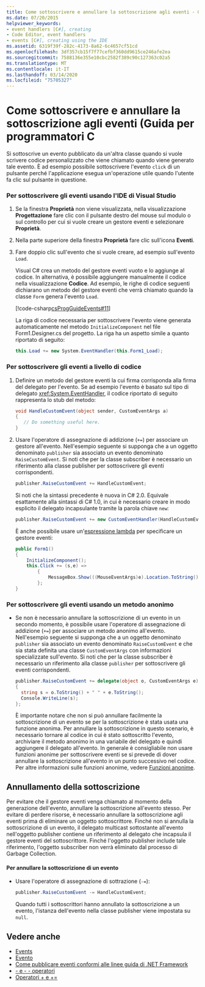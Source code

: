 ```yaml
---
title: Come sottoscrivere e annullare la sottoscrizione agli eventi - Guida per programmatori C
ms.date: 07/20/2015
helpviewer_keywords:
- event handlers [C#], creating
- Code Editor, event handlers
- events [C#], creating using the IDE
ms.assetid: 6319f39f-282c-4173-8a62-6c4657cf51cd
ms.openlocfilehash: 3df357cb15f7f77cefbf360dd9615ce246afe2ea
ms.sourcegitcommit: 7588136e355e10cbc2582f389c90c127363c02a5
ms.translationtype: MT
ms.contentlocale: it-IT
ms.lasthandoff: 03/14/2020
ms.locfileid: "75705327"
---
```

# <a name="how-to-subscribe-to-and-unsubscribe-from-events-c-programming-guide"></a>Come sottoscrivere e annullare la sottoscrizione agli eventi (Guida per programmatori C
Si sottoscrive un evento pubblicato da un'altra classe quando si vuole scrivere codice personalizzato che viene chiamato quando viene generato tale evento. È ad esempio possibile sottoscrivere l'evento `click` di un pulsante perché l'applicazione esegua un'operazione utile quando l'utente fa clic sul pulsante in questione.  
  
### <a name="to-subscribe-to-events-by-using-the-visual-studio-ide"></a>Per sottoscrivere gli eventi usando l'IDE di Visual Studio  
  
1. Se la finestra **Proprietà** non viene visualizzata, nella visualizzazione **Progettazione** fare clic con il pulsante destro del mouse sul modulo o sul controllo per cui si vuole creare un gestore eventi e selezionare **Proprietà**.  
  
2. Nella parte superiore della finestra **Proprietà** fare clic sull'icona **Eventi**.  
  
3. Fare doppio clic sull'evento che si vuole creare, ad esempio sull'evento `Load`.  
  
     Visual C# crea un metodo del gestore eventi vuoto e lo aggiunge al codice. In alternativa, è possibile aggiungere manualmente il codice nella visualizzazione **Codice**. Ad esempio, le righe di codice seguenti dichiarano un metodo del gestore eventi che verrà chiamato quando la classe `Form` genera l'evento `Load`.  
  
     [!code-csharp[csProgGuideEvents#11](~/samples/snippets/csharp/VS_Snippets_VBCSharp/csProgGuideEvents/CS/Events.cs#11)]  
  
     La riga di codice necessaria per sottoscrivere l'evento viene generata automaticamente nel metodo `InitializeComponent` nel file Form1.Designer.cs del progetto. La riga ha un aspetto simile a quanto riportato di seguito:  
  
    ```csharp
    this.Load += new System.EventHandler(this.Form1_Load);  
    ```  
  
### <a name="to-subscribe-to-events-programmatically"></a>Per sottoscrivere gli eventi a livello di codice  
  
1. Definire un metodo del gestore eventi la cui firma corrisponda alla firma del delegato per l'evento. Se ad esempio l'evento è basato sul tipo di delegato <xref:System.EventHandler>, il codice riportato di seguito rappresenta lo stub del metodo:  
  
    ```csharp
    void HandleCustomEvent(object sender, CustomEventArgs a)  
    {  
       // Do something useful here.  
    }  
    ```  
  
2. Usare l'operatore di assegnazione di addizione (`+=`) per associare un gestore all'evento. Nell'esempio seguente si supponga che a un oggetto denominato `publisher` sia associato un evento denominato `RaiseCustomEvent`. Si noti che per la classe subscriber è necessario un riferimento alla classe publisher per sottoscrivere gli eventi corrispondenti.  
  
    ```csharp
    publisher.RaiseCustomEvent += HandleCustomEvent;  
    ```  
  
     Si noti che la sintassi precedente è nuova in C# 2.0. Equivale esattamente alla sintassi di C# 1.0, in cui è necessario creare in modo esplicito il delegato incapsulante tramite la parola chiave `new`:  
  
    ```csharp
    publisher.RaiseCustomEvent += new CustomEventHandler(HandleCustomEvent);  
    ```  
  
     È anche possibile usare un'[espressione lambda](../statements-expressions-operators/lambda-expressions.md) per specificare un gestore eventi:
  
    ```csharp
    public Form1()  
    {  
        InitializeComponent();  
        this.Click += (s,e) =>
            {
                MessageBox.Show(((MouseEventArgs)e).Location.ToString());
            };
    }  
    ```  
  
### <a name="to-subscribe-to-events-by-using-an-anonymous-method"></a>Per sottoscrivere gli eventi usando un metodo anonimo  
  
- Se non è necessario annullare la sottoscrizione di un evento in un secondo momento, è possibile usare l'operatore di assegnazione di addizione (`+=`) per associare un metodo anonimo all'evento. Nell'esempio seguente si supponga che a un oggetto denominato `publisher` sia associato un evento denominato `RaiseCustomEvent` e che sia stata definita una classe `CustomEventArgs` con informazioni specializzate sull'evento. Si noti che per la classe subscriber è necessario un riferimento alla classe `publisher` per sottoscrivere gli eventi corrispondenti.  
  
    ```csharp
    publisher.RaiseCustomEvent += delegate(object o, CustomEventArgs e)  
    {  
      string s = o.ToString() + " " + e.ToString();  
      Console.WriteLine(s);  
    };  
    ```  
  
     È importante notare che non si può annullare facilmente la sottoscrizione di un evento se per la sottoscrizione è stata usata una funzione anonima. Per annullare la sottoscrizione in questo scenario, è necessario tornare al codice in cui è stato sottoscritto l'evento, archiviare il metodo anonimo in una variabile del delegato e quindi aggiungere il delegato all'evento. In generale è consigliabile non usare funzioni anonime per sottoscrivere eventi se si prevede di dover annullare la sottoscrizione all'evento in un punto successivo nel codice. Per altre informazioni sulle funzioni anonime, vedere [Funzioni anonime](../statements-expressions-operators/anonymous-functions.md).  
  
## <a name="unsubscribing"></a>Annullamento della sottoscrizione  
 Per evitare che il gestore eventi venga chiamato al momento della generazione dell'evento, annullare la sottoscrizione all'evento stesso. Per evitare di perdere risorse, è necessario annullare la sottoscrizione agli eventi prima di eliminare un oggetto sottoscrittore. Finché non si annulla la sottoscrizione di un evento, il delegato multicast sottostante all'evento nell'oggetto publisher contiene un riferimento al delegato che incapsula il gestore eventi del sottoscrittore. Finché l'oggetto publisher include tale riferimento, l'oggetto subscriber non verrà eliminato dal processo di Garbage Collection.  
  
#### <a name="to-unsubscribe-from-an-event"></a>Per annullare la sottoscrizione di un evento  
  
- Usare l'operatore di assegnazione di sottrazione (`-=`):  
  
    ```csharp
    publisher.RaiseCustomEvent -= HandleCustomEvent;  
    ```  
  
     Quando tutti i sottoscrittori hanno annullato la sottoscrizione a un evento, l'istanza dell'evento nella classe publisher viene impostata su `null`.  
  
## <a name="see-also"></a>Vedere anche

- [Events](./index.md)
- [Evento](../../language-reference/keywords/event.md)
- [Come pubblicare eventi conformi alle linee guida di .NET Framework](./how-to-publish-events-that-conform-to-net-framework-guidelines.md)
- [- e - - operatori](../../language-reference/operators/subtraction-operator.md)
- [Operatori + e +=](../../language-reference/operators/addition-operator.md)
